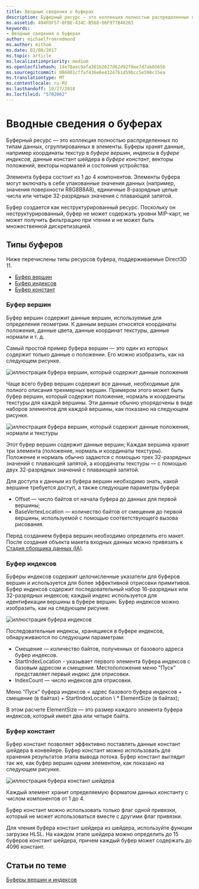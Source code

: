 ```yaml
---
title: Вводные сведения о буферах
description: Буферный ресурс — это коллекция полностью распределенных по типам данных, сгруппированных в элементы.
ms.assetid: 494FDF57-0FBE-434C-B568-06F977B40263
keywords:
- Вводные сведения о буферах
author: michaelfromredmond
ms.author: mithom
ms.date: 02/08/2017
ms.topic: article
ms.localizationpriority: medium
ms.openlocfilehash: 14e78aec9afa361b2627d62d92f0ee7d7ab0565b
ms.sourcegitcommit: 086001cffaf436e6e4324761d59bcc5e598c15ea
ms.translationtype: MT
ms.contentlocale: ru-RU
ms.lasthandoff: 10/27/2018
ms.locfileid: "5702062"
---
```

# <a name="introduction-to-buffers"></a>Вводные сведения о буферах


Буферный ресурс — это коллекция полностью распределенных по типам данных, сгруппированных в элементы. Буферы хранят данные, например координаты текстур в *буфере вершин*, индексы в *буфере индексов*, данные констант шейдера в *буфере констант*, векторы положений, векторы нормалей и состояния устройства.

Элемента буфера состоит из 1 до 4 компонентов. Элементы буфера могут включать в себя упакованные значения данных (например, значения поверхности R8G8B8A8), единичные 8-разрядные целые числа или четыре 32-разрядных значения с плавающей запятой.

Буфер создается как неструктурированный ресурс. Поскольку он неструктурированный, буфер не может содержать уровни MIP-карт, не может получить фильтрацию при чтении и не может быть множественной дискретизацией.

## <a name="span-idbuffertypesspanspan-idbuffertypesspanspan-idbuffertypesspanbuffer-types"></a><span id="Buffer_Types"></span><span id="buffer_types"></span><span id="BUFFER_TYPES"></span>Типы буферов


Ниже перечислены типы ресурсов буфера, поддерживаемые Direct3D 11.

-   [Буфер вершин](#vertex-buffer)
-   [Буфер индексов](#index-buffer)
-   [Буфер констант](#shader-constant-buffer)

### <a name="span-idvertexbufferspanspan-idvertexbufferspanspan-idvertexbufferspanspan-idvertex-bufferspanvertex-buffer"></a><span id="Vertex_Buffer"></span><span id="vertex_buffer"></span><span id="VERTEX_BUFFER"></span><span id="vertex-buffer"></span>Буфер вершин

Буфер вершин содержит данные вершин, используемые для определения геометрии. К данным вершин относятся координаты положения, данные цвета, данные координат текстуры, данные нормали и т. д.

Самый простой пример буфера вершин — это один из которых содержит только данные о положении. Его можно изобразить, как на следующем рисунке.

![иллюстрация буфера вершин, который содержит данные положения](images/d3d10-resources-single-element-vb2.png)

Чаще всего буфер вершин содержит все данные, необходимые для полного описания трехмерных вершин. Примером этого может быть буфер вершин, который содержит положение, нормаль и координаты текстуры для каждой вершины. Эти данные обычно упорядочены в виде наборов элементов для каждой вершины, как показано на следующем рисунке.

![иллюстрация буфера вершин, который содержит данные положения, нормали и текстуры](images/d3d10-vertex-buffer-element.png)

Этот буфер вершин содержит данные вершин; Каждая вершина хранит три элемента (положение, нормаль и координаты текстуры). Положение и нормаль обычно задаются с помощью трех 32-разрядных значений с плавающей запятой, а координаты текстуры — с помощью двух 32-разрядных значений с плавающей запятой.

Для доступа к данным из буфера вершин необходимо знать, какой вершине требуется доступ, а также следующие параметры буфера:

-   Offset — число байтов от начала буфера до данных для первой вершины;
-   BaseVertexLocation — количество байтов от смещения до первой вершины, используемой с помощью соответствующего вызова рисования.

Перед созданием буфера вершин необходимо определить его макет. После создания объекта макета входных данных можно привязать к [Стадия сборщика данных (IA)](input-assembler-stage--ia-.md).

### <a name="span-idindexbufferspanspan-idindexbufferspanspan-idindexbufferspanspan-idindex-bufferspanindex-buffer"></a><span id="Index_Buffer"></span><span id="index_buffer"></span><span id="INDEX_BUFFER"></span><span id="index-buffer"></span>Буфер индексов

Буферы индексов содержит целочисленные указатели для буферов вершин и используется для более эффективной отрисовки примитивов. Буфер индексов содержит последовательный набор 16-разрядных или 32-разрядных индексов; каждый индекс используется для идентификации вершины в буфере вершин. Буфер индексов можно изобразить, как на следующем рисунке.

![иллюстрация буфера индексов](images/d3d10-index-buffer.png)

Последовательные индексы, хранящиеся в буфере индексов, обнаруживаются по следующим параметрам:

-   Смещение — количество байтов, полученных от базового адреса буфер индексов.
-   StartIndexLocation - указывает первого элемента буфера индексов с базовым адресом и смещение. Местоположение меню "Пуск" представляет первый индекс для отрисовки.
-   IndexCount — число индексов для отрисовки.

Меню "Пуск" буфера индексов = адрес базового буфера индексов + смещение (в байтах) + StartIndexLocation \ * ElementSize (в байтах);

В этом расчете ElementSize — это размер каждого элемента буфера индексов, который имеет два или четыре байта.

### <a name="span-idshaderconstantbufferspanspan-idshaderconstantbufferspanspan-idshaderconstantbufferspanspan-idshader-constant-bufferspanconstant-buffer"></a><span id="Shader_Constant_Buffer"></span><span id="shader_constant_buffer"></span><span id="SHADER_CONSTANT_BUFFER"></span><span id="shader-constant-buffer"></span>Буфер констант

Буфер констант позволяет эффективно поставлять данные констант шейдера в конвейере. Буфер констант можно использовать для хранения результатов этапа вывода потока. Буфер констант выглядит так же, как буфер вершин одним элементом, как показано на следующем рисунке.

![иллюстрация буфера констант шейдера](images/d3d10-shader-resource-buffer.png)

Каждый элемент хранит определяемую форматом данных константу с числом компонентов от 1 до 4.

Буфер констант можно использовать только флаг одной привязки, который не может использоваться вместе с другими флаг привязки.

Для чтения буфера констант шейдера из шейдера, используйте функции загрузки HLSL. На каждом этапе шейдера можно определить до 15 буферов констант шейдера, причем каждый буфер может содержать до 4096 констант.

## <a name="span-idrelated-topicsspanrelated-topics"></a><span id="related-topics"></span>Статьи по теме


[Буферы вершин и индексов](vertex-and-index-buffers.md)

 

 




